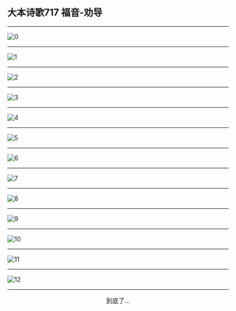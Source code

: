 
## 大本诗歌717 福音-劝导
        
<div id="aplayer0"></div>

<div id="aplayer1"></div>

<div id="aplayer2"></div>

---

<img alt="0" data-original="/data/d0717/0">

---

<img alt="1" data-original="/data/d0717/1">

---

<img alt="2" data-original="/data/d0717/2">

---

<img alt="3" data-original="/data/d0717/3">

---

<img alt="4" data-original="/data/d0717/4">

---

<img alt="5" data-original="/data/d0717/5">

---

<img alt="6" data-original="/data/d0717/6">

---

<img alt="7" data-original="/data/d0717/7">

---

<img alt="8" data-original="/data/d0717/8">

---

<img alt="9" data-original="/data/d0717/9">

---

<img alt="10" data-original="/data/d0717/10">

---

<img alt="11" data-original="/data/d0717/11">

---

<img alt="12" data-original="/data/d0717/12">

---

<p style="text-align: center">到底了...</p>

<script src="/js/dist-view.js"></script>

<script>
MAIN.id = 'd0717';
        
const ap0 = new APlayer({
    container: document.getElementById('aplayer0'),
    volume: 1,
    loop: 'none',
    preload: 'none',
    audio: [{
        name: '大本诗歌717.mp3',
        artist: '大本诗歌',
        url: 'https://res.wx.qq.com/voice/getvoice?mediaid=MzI0NTk3MDM5M18yMjQ3NDk3MjEz',
        cover: '/favicon'
    }]
});
const ap1 = new APlayer({
    container: document.getElementById('aplayer1'),
    volume: 1,
    loop: 'none',
    preload: 'none',
    audio: [{
        name: '大本诗歌717第一节领唱.mp3',
        artist: '大本诗歌',
        url: 'https://res.wx.qq.com/voice/getvoice?mediaid=MzI0NTk3MDM5M18yMjQ3NDk3MjE0',
        cover: '/favicon'
    }]
});
const ap2 = new APlayer({
    container: document.getElementById('aplayer2'),
    volume: 1,
    loop: 'none',
    preload: 'none',
    audio: [{
        name: '大本诗歌717教唱版.mp3',
        artist: '大本诗歌',
        url: 'https://res.wx.qq.com/voice/getvoice?mediaid=MzI0NTk3MDM5M18yMjQ3NDk3MjE1',
        cover: '/favicon'
    }]
});
</script>
